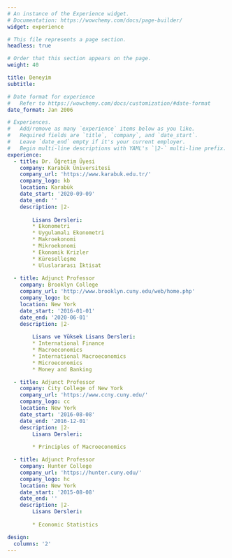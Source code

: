 ```yaml
---
# An instance of the Experience widget.
# Documentation: https://wowchemy.com/docs/page-builder/
widget: experience

# This file represents a page section.
headless: true

# Order that this section appears on the page.
weight: 40

title: Deneyim
subtitle:

# Date format for experience
#   Refer to https://wowchemy.com/docs/customization/#date-format
date_format: Jan 2006

# Experiences.
#   Add/remove as many `experience` items below as you like.
#   Required fields are `title`, `company`, and `date_start`.
#   Leave `date_end` empty if it's your current employer.
#   Begin multi-line descriptions with YAML's `|2-` multi-line prefix.
experience:
  - title: Dr. Öğretim Üyesi
    company: Karabük Üniversitesi
    company_url: 'https://www.karabuk.edu.tr/'
    company_logo: kb
    location: Karabük
    date_start: '2020-09-09'
    date_end: ''
    description: |2-
    
        Lisans Dersleri:
        * Ekonometri
        * Uygulamalı Ekonometri
        * Makroekonomi
        * Mikroekonomi
        * Ekonomik Krizler
        * Küreselleşme
        * Uluslararası İktisat
        
  - title: Adjunct Professor
    company: Brooklyn College
    company_url: 'http://www.brooklyn.cuny.edu/web/home.php'
    company_logo: bc
    location: New York
    date_start: '2016-01-01'
    date_end: '2020-06-01'
    description: |2-
    
        Lisans ve Yüksek Lisans Dersleri:
        * International Finance
        * Macroeconomics
        * International Macroeconomics
        * Microeconomics
        * Money and Banking

  - title: Adjunct Professor
    company: City College of New York
    company_url: 'https://www.ccny.cuny.edu/'
    company_logo: cc
    location: New York
    date_start: '2016-08-08'
    date_end: '2016-12-01'
    description: |2-
        Lisans Dersleri:
        
        * Principles of Macroeconomics

  - title: Adjunct Professor
    company: Hunter College
    company_url: 'https://hunter.cuny.edu/'
    company_logo: hc
    location: New York
    date_start: '2015-08-08'
    date_end: ''
    description: |2-
        Lisans Dersleri:
        
        * Economic Statistics

design:
  columns: '2'
---
```

